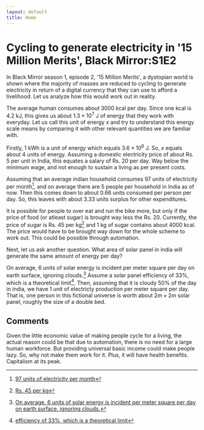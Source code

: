 ```yaml
---
layout: default
title: Home
---
```



# Cycling to generate electricity in '15 Million Merits', Black Mirror:S1E2

In Black Mirror season 1, episode 2, '15 Million Merits', a dystopian world is shown where the majority of masses are reduced to cycling to generate electricity in return of a digital currency that they can use to afford a livelihood. Let us analyze how this would work out in reality.

The average human consumes about 3000 kcal per day. Since one kcal is 4.2 kJ, this gives us about $1.3 \times 10^7$ J of energy that they work with everyday. Let us call this unit of energy $x$ and try to understand this energy scale means by comparing it with other relevant quantities we are familiar with.

Firstly, 1 kWh is a unit of energy which equals $3.6 \times 10^6$ J. So, $x$ equals about 4 units of energy. Assuming a domestic electricity price of about Rs. 5 per unit in India, this equates a salary of Rs. 20 per day. Way below the minimum wage, and not enough to sustain a living as per present costs.

Assuming that an average indian household consumes 97 units of electricity per month[^1], and on average there are 5 people per household in India as of now. Then this comes down to about $0.66$ units consumed per person per day. So, this leaves with about $3.33$ units surplus for other expenditures.

It is possible for people to over eat and run the bike more, but only if the price of food (or atleast sugar) is brought way less the Rs. 20. Currently, the price of sugar is Rs. 45 per kg[^2] and 1 kg of sugar contains about 4000 kcal. The price would have to be brought way down for the whole scheme to work out. This could be possible through automation.

Next, let us ask another question. What area of solar panel in india will generate the same amount of energy per day?

On average, 6 units of solar energy is incident per meter square per day on earth surface, ignoring clouds.[^3] Assume a solar panel efficiency of 33%, which is a theoretical limit[^4]. Then, assuming that it is cloudy 50% of the day in india, we have 1 unit of electricty production per meter square per day. That is, one person in this fictional universe is worth about $2 m \times 2 m$ solar panel, roughly the size of a double bed.

## Comments

Given the little economic value of making people cycle for a living, the actual reason could be that due to automation, there is no need for a large human workforce. But providing universal basic income could make people lazy. So, why not make them work for it. Plus, it will have health benefits. Capitalism at its peak.

[^1]: [97 units of electricity per month](https://www.dataforindia.com/access-to-electricity/#:~:text=Household%20consumption%20of%20electricity%20On%20average%2C%20an,conditioning%20unit%20for%20about%202%20hours%20daily)
[^2]: [Rs. 45 per kg](https://www.chinimandi.com/retail-prices/)
[^3]: [On average, 6 units of solar energy is incident per meter square per day on earth surface, ignoring clouds.](https://en.wikipedia.org/wiki/Solar_irradiance#On_Earth's_surface)
[^4]: [efficiency of 33%, which is a theoretical limit](https://en.wikipedia.org/wiki/Solar-cell_efficiency)
